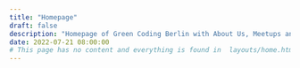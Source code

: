 ```yaml
---
title: "Homepage"
draft: false
description: "Homepage of Green Coding Berlin with About Us, Meetups and Team"
date: 2022-07-21 08:00:00
# This page has no content and everything is found in  layouts/home.html as it contains range iterators
---
```

